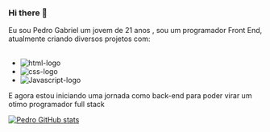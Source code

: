 ### Hi there 👋
  Eu sou Pedro Gabriel um jovem de 21 anos , sou um programador Front End, atualmente criando diversos projetos com:
<br>
<br>
  - <img src="https://img.shields.io/badge/HTML5-E34F26?style=for-the-badge&logo=html5&logoColor=white" alt="html-logo"/>
  - <img src="https://img.shields.io/badge/CSS3-1572B6?style=for-the-badge&logo=css3&logoColor=white" alt="css-logo"/>
  - <img src="https://img.shields.io/badge/JavaScript-F7DF1E?style=for-the-badge&logo=javascript&logoColor=black" alt=Javascript-logo>

<p>E agora estou iniciando uma jornada como back-end para poder virar um otimo programador full stack</p>

[![Pedro GitHub stats](https://github-readme-stats.vercel.app/api?username=Gabriel23kk)](https://github.com/anuraghazra/github-readme-stats)
